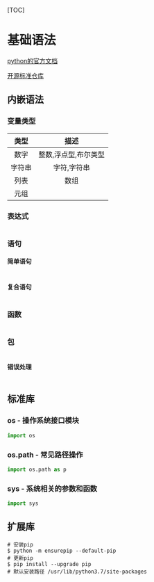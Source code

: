 [TOC]

# 基础语法

[python的官方文档](https://docs.python.org/zh-cn/3/reference/index.html)

[开源标准仓库](https://pypi.org/)

## 内嵌语法

### 变量类型

|  类型  |         描述         |
| :----: | :------------------: |
|  数字  | 整数,浮点型,布尔类型 |
| 字符串 |     字符,字符串      |
|  列表  |         数组         |
|  元组  |                      |

### 表达式

```python

```

### 语句

#### 简单语句

```python

```

#### 复合语句

```python

```

### 函数

```python

```

### 包

```python

```

#### 错误处理

```python

```

## 标准库

### os - 操作系统接口模块

```python
import os
```

### os.path - 常见路径操作

```python
import os.path as p
```

### sys - 系统相关的参数和函数

```python
import sys
```



## 扩展库

```shell
# 安装pip
$ python -m ensurepip --default-pip
# 更新pip
$ pip install --upgrade pip
# 默认安装路径 /usr/lib/python3.7/site-packages
```


